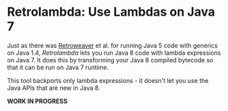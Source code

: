 
Retrolambda: Use Lambdas on Java 7
==================================

Just as there was [Retroweaver](http://retroweaver.sourceforge.net/) et al.
for running Java 5 code with generics on Java 1.4, *Retrolambda* lets you
run Java 8 code with lambda expressions on Java 7. It does this by
transforming your Java 8 compiled bytecode so that it can be run on Java 7
runtime.

This tool backports only lambda expressions - it doesn't let you use the
Java APIs that are new in Java 8.

**WORK IN PROGRESS**

